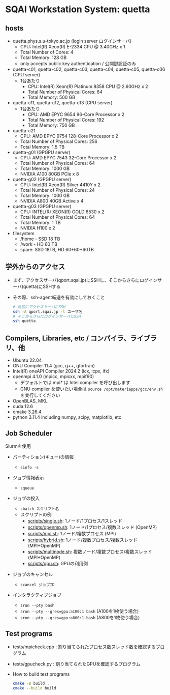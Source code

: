 # SQAI Workstation System: quetta

## hosts

* quetta.phys.s.u-tokyo.ac.jp (login server ログインサーバ)
  * CPU: Intel(R) Xeon(R) E-2334 CPU @ 3.40GHz x 1
  * Total Number of Cores: 4
  * Total Memory: 128 GB
  * only accepts public key authentication / 公開鍵認証のみ
* quetta-c01, quetta-c02, quetta-c03, quetta-c04, quetta-c05, quetta-c06 (CPU server)
  * 1台あたり
     * CPU: Intel(R) Xeon(R) Platinum 8358 CPU @ 2.60GHz x 2
     * Total Number of Physical Cores: 64
     * Total Memory: 500 GB
* quetta-c11, quetta-c12, quetta-c13 (CPU server)
  *  1台あたり
     * CPU: AMD EPYC 9654 96-Core Processor x 2
     * Total Number of Physical Cores: 192
     * Total Memory: 750 GB
* quetta-c21
  * CPU: AMD EPYC 9754 128-Core Processor x 2
  * Total Number of Physical Cores: 256
  * Total Memory: 1.5 TB
* quetta-g01 (GPGPU server)
  * CPU: AMD EPYC 7543 32-Core Processor x 2
  * Total Number of Physical Cores: 64
  * Total Memory: 1000 GB
  * NVIDIA A100 80GB PCIe x 8
* quetta-g02 (GPGPU server)
  * CPU: Intel(R) Xeon(R) Silver 4410Y x 2
  * Total Number of Physical Cores: 24
  * Total Memory: 1000 GB
  * NVIDIA A800 40GB Active x 4
* quetta-g03 (GPGPU server)
  * CPU: INTEL(R) XEON(R) GOLD 6530 x 2
  * Total Number of Physical Cores: 64
  * Total Memory: 1 TB
  * NVIDIA H100 x 2
* filesystem
  * /home - SSD 18 TB
  * /work - HD 60 TB
  * spare: SSD 18TB, HD 60+60+60TB

## 学外からのアクセス

* まず、アクセスサーバ(qport.sqai.jp)にSSHし、そこからさらにログインサーバ(quetta)にSSHする
* その際、ssh-agent転送を有効にしておくこと

   ```bash
   # 最初にアクセスサーバにSSH
   ssh -A qport.sqai.jp -l ユーザ名
   # そこからさらにログインサーバにSSH
   ssh quetta
   ```

## Compilers, Libraries, etc / コンパイラ、ライブラリ、他

* Ubuntu 22.04
* GNU Compiler 11.4 (gcc, g++, gfortran)
* Intel(R) oneAPI Compiler 2024.2 (icx, icpx, ifx)
* openmpi 4.1.0 (mpicc, mpicxx, mpif90)
  * デフォルトでは mpi* は Intel compiler を呼び出します
  * GNU compiler を使いたい場合は ```source /opt/materiapps/gcc/env.sh``` を実行してください
* OpenBLAS, MKL
* cuda 12.6
* cmake 3.26.4
* python 3.11.4 including numpy, scipy, matplotlib, etc

## Job Scheduler

Slurmを使用

* パーティション(キュー)の情報
  * `sinfo -s`

* ジョブ情報表示
  * `squeue`

* ジョブの投入
  * `sbatch スクリプト名`
  * スクリプトの例
     * [scripts/single.sh](scripts/single.sh): 1ノード/1プロセス/1スレッド
     * [scripts/openmp.sh](scripts/openmp.sh): 1ノード/1プロセス/複数スレッド (OpenMP)
     * [scripts/mpi.sh](scripts/mpi.sh): 1ノード/複数プロセス (MPI)
     * [scripts/hybrid.sh](scripts/hybrid.sh): 1ノード/複数プロセス/複数スレッド (MPI+OpenMP)
     * [scripts/multinode.sh](scripts/multinode.sh): 複数ノード/複数プロセス/複数スレッド (MPI+OpenMP)
     * [scripts/gpu.sh](scripts/gpu.sh): GPUの利用例

* ジョブのキャンセル
  * `scancel ジョブID`

* インタラクティブジョブ
  * `srun --pty bash`
  * `srun --pty --gres=gpu:a100:1 bash` (A100を1枚使う場合)
  * `srun --pty --gres=gpu:a800:1 bash` (A800を1枚使う場合)

## Test programs

* tests/mpicheck.cpp : 割り当てられたプロセス数スレッド数を確認するプログラム
* tests/gpucheck.py : 割り当てられたGPUを確認するプログラム
* How to build test programs

   ```bash
   cmake -B build .
   cmake --build build
   ```
